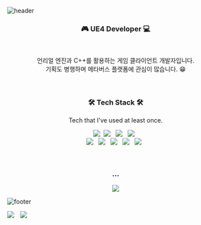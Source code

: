 ![header](https://capsule-render.vercel.app/api?type=waving&color=gradient&customColorList=2&height=230&section=header&text=Hi!%20%20There👋&animation=fadeIn&desc=I'm%20Minsu%20Kim.&descSize=15&descAlign=70&fontAlign=60&fontAlignY=35&fontSize=60&fontColor=FFFEB5)
<h3 align="center"><b> 🎮 UE4 Developer 💻 </b></h3>
</br>
<p align="center">
언리얼 엔진과 C++를 활용하는 게임 클라이언트 개발자입니다.
   </br>
기획도 병행하며 메타버스 플랫폼에 관심이 많습니다. 😁
</br>
</br>
</br>
<h3 align="center"><b>🛠 Tech Stack 🛠</b></h3>
<p align="center">
Tech that I've used at least once.
</br>
<p align="center">
 <img src="https://img.shields.io/badge/Python-3766AB?style=flat-square&logo=Python&logoColor=white"/></a>&nbsp 
<img src="https://img.shields.io/badge/c++-00599C?style=flat-square&logo=c%2B%2B&logoColor=white"/></a> &nbsp 
<img src="https://img.shields.io/badge/Unreal%20Engine-0E1128?style=flat-square&logo=UnrealEngine&logoColor=white"/></a> &nbsp
<img src="https://img.shields.io/badge/Arduino-00979D?style=flat-square&logo=Arduino&logoColor=white"/></a> &nbsp
</br>
<img src="https://img.shields.io/badge/Swift-F05138?style=flat-square&logo=Swift&logoColor=white"/></a> &nbsp
<img src="https://img.shields.io/badge/Linux-FCC624?style=flat-square&logo=Linux&logoColor=white"/></a> &nbsp
<img src="https://img.shields.io/badge/HTML5-E34F26?style=flat-square&logo=HTML5&logoColor=white"/></a> &nbsp
<img src="https://img.shields.io/badge/OpenCV-5C3EE8?style=flat-square&logo=OpenCV&logoColor=white"/></a> &nbsp
<img src="https://img.shields.io/badge/Amazon AWS-232F3E?style=flat-square&logo=Amazon%20AWS&logoColor=white"/></a> &nbsp</p>
</br>
<h3 align="center"><b>... </b></h3>
<p align="center">
<a href="https://instagram.com/keemminxu">
    <img 
        src="http://img.shields.io/badge/-Instagram-black?style=flat&logo=Instagram&link=https://instagram.com/keemminxu"
        style="height : auto; margin-left : 10px; margin-right : 10px;"/>
</a>

![footer](https://capsule-render.vercel.app/api?section=footer&type=waving&color=gradient&customColorList=2&height=130&animation=fadeIn)
   
   <div>
   <img src="https://hits.seeyoufarm.com/api/count/incr/badge.svg?url=https%3A%2F%2Fgithub.com%2Fkeemminxu&count_bg=%233C94D7&title_bg=%23464D07&icon=github.svg&icon_color=%23E7E7E7&title=hits&edge_flat=false"/>
    <img 
        src="https://img.shields.io/github/followers/keemminxu?label=My%20Followers&style=social"
        style="height : auto; margin-left : 10px; margin-right : 10px;"/>
</div>
